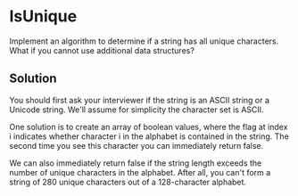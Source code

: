 # IsUnique

Implement an algorithm to determine if a string has all unique characters. What if you cannot use additional data structures?


## Solution
You should first ask your interviewer if the string is an ASCII string or a Unicode string. We'll assume for simplicity the character set is ASCII.

One solution is to create an array of boolean values, where the flag at index i indicates whether character i in the alphabet is contained in the string. The second time you see this character you can immediately return false.

We can also immediately return false if the string length exceeds the number of unique characters in the alphabet. After all, you can't form a string of 280 unique characters out of a 128-character alphabet.
